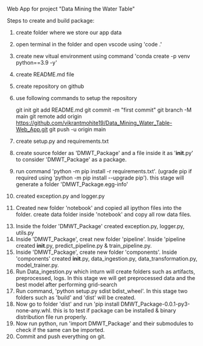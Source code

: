 Web App for project "Data Mining the Water Table"


Steps to create and build package:

1. create folder where we store our app data
2. open terminal in the folder and open vscode using 'code .'
3. create new vitual environment using command 'conda create -p venv python==3.9 -y'
4. create README.md file
5. create repository on github
6. use following commands to setup the repository

    git init
    git add README.md
    git commit -m "first commit"
    git branch -M main
    git remote add origin https://github.com/vikrantmohite19/Data_Mining_Water_Table-Web_App.git
    git push -u origin main

7. create setup.py and requirements.txt
8. create source folder as 'DMWT_Package' and a file inside it as '__init__.py' to consider 'DMWT_Package' as a package. 
9. run command 'python -m pip install -r requirements.txt'. (ugrade pip if required using 'python -m pip install --upgrade pip'). this stage will generate a folder 'DMWT_Package.egg-info' 
10. created exception.py and logger.py
11. Created new folder 'notebook' and copied all ipython files into the folder. create data folder inside 'notebook' and copy all row data files.
<!-- 12. Then to run ipython notebooks , had to run the command in terminal "conda install ipykernel --update-deps --force-reinstall" to install ipykernal. -->
13. Inside the folder 'DMWT_Package' created exception.py, logger.py, utils.py
14. Inside 'DMWT_Package', creat new folder 'pipeline'. Inside 'pipeline created __init__.py, predict_pipeline.py & train_pipeline.py.
15. Inside 'DMWT_Package', create new folder 'components'. Inside 'components' created __init__.py, data_ingestion.py, data_transformation.py, model_trainer.py.
16. Run Data_ingestion.py which inturn will create folders such as artifacts, preprocessed, logs. In this stage we will get preprocessed data and the best model after performing grid-search
17. Run command,  'python setup.py sdist bdist_wheel'. In this stage two folders such as 'build' and 'dist' will be created.
18. Now go to folder 'dist' and run 'pip install DMWT_Package-0.0.1-py3-none-any.whl. this is to test if package can be installed & binary distribution file run properly. 
19. Now run python, run 'import DMWT_Package' and their submodules to check if the same can be imported. 
20. Commit and push everything on git.

